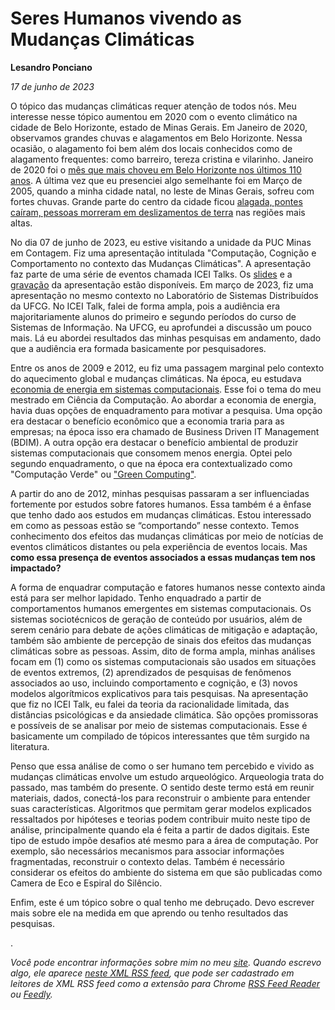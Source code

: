 # Seres Humanos vivendo as Mudanças Climáticas

**Lesandro Ponciano**

_17 de junho de 2023_

O tópico das mudanças climáticas requer atenção de todos nós. Meu interesse nesse tópico aumentou em 2020 com o evento climático na cidade de Belo Horizonte, estado de Minas Gerais. Em Janeiro de 2020, observamos grandes chuvas e alagamentos em Belo Horizonte. Nessa ocasião, o alagamento foi bem além dos locais conhecidos como de alagamento frequentes: como barreiro, tereza cristina e vilarinho. Janeiro de 2020 foi o [mês que mais choveu em Belo Horizonte nos últimos 110 anos](https://web.archive.org/web/20230617134016/https://agenciabrasil.ebc.com.br/geral/noticia/2020-01/volume-de-chuvas-em-belo-horizonte-e-o-maior-dos-ultimos-110-anos). A última vez que eu presenciei algo semelhante foi em Março de 2005, quando a minha cidade natal, no leste de Minas Gerais, sofreu com fortes chuvas. Grande parte do centro da cidade ficou [alagada, pontes caíram, pessoas morreram em deslizamentos de terra](https://web.archive.org/web/20230617132047/https://www1.folha.uol.com.br/fsp/cotidian/ff0703200514.htm) nas regiões mais altas.

No dia 07 de junho de 2023, eu estive visitando a unidade da PUC Minas em Contagem. Fiz uma apresentação intitulada "Computação, Cognição e Comportamento no contexto das Mudanças Climáticas". A apresentação faz parte de uma série de eventos chamada ICEI Talks. Os [slides](https://lesandrop.github.io/site/slides/LesandroPonciano-ICEITalk2023.pdf) e a [gravação](https://www.youtube.com/watch?v=KWoeCAm6bGg) da apresentação estão disponíveis. Em março de 2023, fiz uma apresentação no mesmo contexto no Laboratório de Sistemas Distribuídos da UFCG. No ICEI Talk, falei de forma ampla, pois a audiência era majoritariamente alunos do primeiro e segundo períodos do curso de Sistemas de Informação. Na UFCG, eu aprofundei a discussão um pouco mais. Lá eu abordei resultados das minhas pesquisas em andamento, dado que a audiência era formada basicamente por pesquisadores.

Entre os anos de 2009 e 2012, eu fiz uma passagem marginal pelo contexto do aquecimento global e mudanças climáticas. Na época, eu estudava [economia de energia em sistemas computacionais](http://dspace.sti.ufcg.edu.br:8080/jspui/bitstream/riufcg/3486/3/LESANDRO%20PONCIANO%20DOS%20SANTOS%20%e2%80%93%20DISSERTA%c3%87%c3%83O%20%28PPGCC%29%202011.pdf). Esse foi o tema do meu mestrado em Ciência da Computação. Ao abordar a economia de energia, havia duas opções de enquadramento para motivar a pesquisa. Uma opção era destacar o benefício econômico que a economia traria para as empresas; na época isso era chamado de Business Driven IT Management (BDIM). A outra opção era destacar o benefício ambiental de produzir sistemas computacionais que consomem menos energia. Optei pelo segundo enquadramento, o que na época era contextualizado como "Computação Verde" ou ["Green Computing"](https://doi.org/10.1007/s10723-012-9218-3).

A partir do ano de 2012, minhas pesquisas passaram a ser influenciadas fortemente por estudos sobre fatores humanos. Essa também é a ênfase que tenho dado aos estudos em mudanças climáticas. Estou interessado em como as pessoas estão se “comportando” nesse contexto. Temos conhecimento dos efeitos das mudanças climáticas por meio de notícias de eventos climáticos distantes ou pela experiência de eventos locais. Mas **como essa presença de eventos associados a essas mudanças tem nos impactado?**

A forma de enquadrar computação e fatores humanos nesse contexto ainda está para ser melhor lapidado. Tenho enquadrado a partir de comportamentos humanos emergentes em sistemas computacionais. Os sistemas sociotécnicos de geração de conteúdo por usuários, além de serem cenário para debate de ações climáticas de mitigação e adaptação, também são ambiente de percepção de sinais dos efeitos das mudanças climáticas sobre as pessoas. Assim, dito de forma ampla, minhas análises focam em (1) como os sistemas computacionais são usados em situações de eventos extremos, (2) aprendizados de pesquisas de fenômenos associados ao uso, incluindo comportamento e cognição, e (3) novos modelos algorítmicos explicativos para tais pesquisas.  Na apresentação que fiz no ICEI Talk, eu falei da teoria da racionalidade limitada, das distâncias psicológicas e da ansiedade climática. São opções promissoras e possíveis de se analisar por meio de sistemas computacionais. Esse é basicamente um compilado de tópicos interessantes que têm surgido na literatura.

Penso que essa análise de como o ser humano tem percebido e vivido as mudanças climáticas envolve um estudo arqueológico. Arqueologia trata do passado, mas também do presente. O sentido deste termo está em reunir materiais, dados, conectá-los para reconstruir o ambiente para entender suas características. Algoritmos que permitam gerar modelos explicados ressaltados por hipóteses e teorias podem contribuir muito neste tipo de análise, principalmente quando ela é feita a partir de dados digitais. Este tipo de estudo impõe desafios até mesmo para a área de computação. Por exemplo, são necessários mecanismos para associar informações fragmentadas, reconstruir o contexto delas. Também é necessário considerar os efeitos do ambiente do sistema em que são publicadas como Camera de Eco e Espiral do Silêncio.

Enfim, este é um tópico sobre o qual tenho me debruçado. Devo escrever mais sobre ele na medida em que aprendo ou tenho resultados das pesquisas.

.

_Você pode encontrar informações sobre mim no meu [site](https://lesandrop.github.io/). Quando escrevo algo, ele aparece [neste XML RSS feed](https://lesandrop.github.io/site/feed.xml), que pode ser cadastrado em leitores de XML RSS feed como a extensão para Chrome [RSS Feed Reader](https://chrome.google.com/webstore/detail/rss-feed-reader/pnjaodmkngahhkoihejjehlcdlnohgmp) ou [Feedly](https://feedly.com)._
